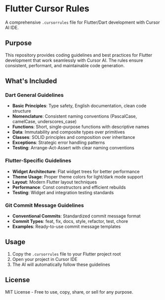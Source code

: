 # Flutter Cursor Rules

A comprehensive `.cursorrules` file for Flutter/Dart development with Cursor AI IDE.

## Purpose

This repository provides coding guidelines and best practices for Flutter development that work seamlessly with Cursor AI. The rules ensure consistent, performant, and maintainable code generation.

## What's Included

### Dart General Guidelines

- **Basic Principles**: Type safety, English documentation, clean code structure
- **Nomenclature**: Consistent naming conventions (PascalCase, camelCase, underscores_case)
- **Functions**: Short, single-purpose functions with descriptive names
- **Data**: Immutability and composite types over primitives
- **Classes**: SOLID principles and composition over inheritance
- **Exceptions**: Strategic error handling patterns
- **Testing**: Arrange-Act-Assert with clear naming conventions

### Flutter-Specific Guidelines

- **Widget Architecture**: Flat widget trees for better performance
- **Theme Usage**: Proper theme colors for light/dark mode support
- **Layout**: Modern Flutter layout techniques
- **Performance**: Const constructors and efficient rebuilds
- **Testing**: Widget and integration testing standards

### Git Commit Message Guidelines

- **Conventional Commits**: Standardized commit message format
- **Commit Types**: feat, fix, docs, style, refactor, test, chore
- **Examples**: Ready-to-use commit message templates

## Usage

1. Copy the `.cursorrules` file to your Flutter project root
2. Open your project in Cursor IDE
3. The AI will automatically follow these guidelines

## License

MIT License - Free to use, copy, share, or sell for any purpose.
